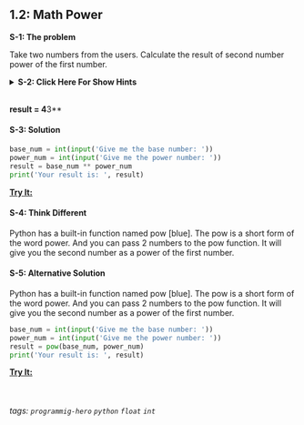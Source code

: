 
## 1.2: Math Power

**S-1: The problem**

Take two numbers from the users. Calculate the result of second number power of the first number.

<details>
   <summary><b>S-2: Click Here For Show Hints</b></summary>
   <p>To power, you will need to use two asterisks symbols (two multiplication symbols). For example 4 to the power 3 will be</p>
 </details>
<br>

**result = 4**3**


#### S-3: Solution

```python
base_num = int(input('Give me the base number: '))
power_num = int(input('Give me the power number: '))
result = base_num ** power_num
print('Your result is: ', result)
```

**[Try It:](/#)**
&nbsp;
#### S-4: Think Different
Python has a built-in function named pow [blue]. The pow is a short form of the word power. And you can pass 2 numbers to the pow function. It will give you the second number as a power of the first number. 


#### S-5: Alternative Solution
Python has a built-in function named pow [blue]. The pow is a short form of the word power. And you can pass 2 numbers to the pow function. It will give you the second number as a power of the first number. 

```python
base_num = int(input('Give me the base number: '))
power_num = int(input('Give me the power number: '))
result = pow(base_num, power_num)
print('Your result is: ', result)

```
**[Try It:](/#)**

&nbsp;
###### tags: `programmig-hero` `python` `float` `int`

